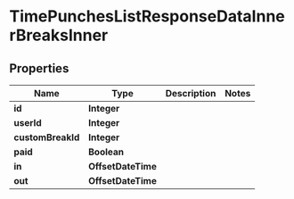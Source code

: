 

# TimePunchesListResponseDataInnerBreaksInner


## Properties

| Name | Type | Description | Notes |
|------------ | ------------- | ------------- | -------------|
|**id** | **Integer** |  |  |
|**userId** | **Integer** |  |  |
|**customBreakId** | **Integer** |  |  |
|**paid** | **Boolean** |  |  |
|**in** | **OffsetDateTime** |  |  |
|**out** | **OffsetDateTime** |  |  |




